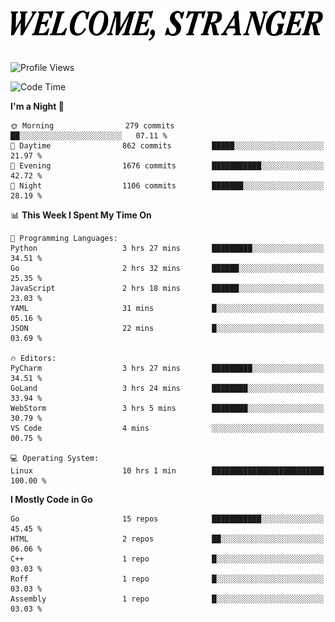 <div>
  <picture>
    <source media="(prefers-color-scheme: dark)" srcset="./headers/welcome_white.png">
    <img alt="WELCOME, STRANGER" src="./headers/welcome.png" width="500">
  </picture>
</div>

<br>

![Profile Views](https://komarev.com/ghpvc/?username=darleet&color=blue)

<!--START_SECTION:waka-->
![Code Time](http://img.shields.io/badge/Code%20Time-741%20hrs%2043%20mins-blue)

**I'm a Night 🦉** 

```text
🌞 Morning                279 commits         ██░░░░░░░░░░░░░░░░░░░░░░░   07.11 % 
🌆 Daytime                862 commits         █████░░░░░░░░░░░░░░░░░░░░   21.97 % 
🌃 Evening                1676 commits        ███████████░░░░░░░░░░░░░░   42.72 % 
🌙 Night                  1106 commits        ███████░░░░░░░░░░░░░░░░░░   28.19 % 
```


📊 **This Week I Spent My Time On** 

```text
💬 Programming Languages: 
Python                   3 hrs 27 mins       █████████░░░░░░░░░░░░░░░░   34.51 % 
Go                       2 hrs 32 mins       ██████░░░░░░░░░░░░░░░░░░░   25.35 % 
JavaScript               2 hrs 18 mins       ██████░░░░░░░░░░░░░░░░░░░   23.03 % 
YAML                     31 mins             █░░░░░░░░░░░░░░░░░░░░░░░░   05.16 % 
JSON                     22 mins             █░░░░░░░░░░░░░░░░░░░░░░░░   03.69 % 

🔥 Editors: 
PyCharm                  3 hrs 27 mins       █████████░░░░░░░░░░░░░░░░   34.51 % 
GoLand                   3 hrs 24 mins       ████████░░░░░░░░░░░░░░░░░   33.94 % 
WebStorm                 3 hrs 5 mins        ████████░░░░░░░░░░░░░░░░░   30.79 % 
VS Code                  4 mins              ░░░░░░░░░░░░░░░░░░░░░░░░░   00.75 % 

💻 Operating System: 
Linux                    10 hrs 1 min        █████████████████████████   100.00 % 
```

**I Mostly Code in Go** 

```text
Go                       15 repos            ███████████░░░░░░░░░░░░░░   45.45 % 
HTML                     2 repos             ██░░░░░░░░░░░░░░░░░░░░░░░   06.06 % 
C++                      1 repo              █░░░░░░░░░░░░░░░░░░░░░░░░   03.03 % 
Roff                     1 repo              █░░░░░░░░░░░░░░░░░░░░░░░░   03.03 % 
Assembly                 1 repo              █░░░░░░░░░░░░░░░░░░░░░░░░   03.03 % 
```




<!--END_SECTION:waka-->
